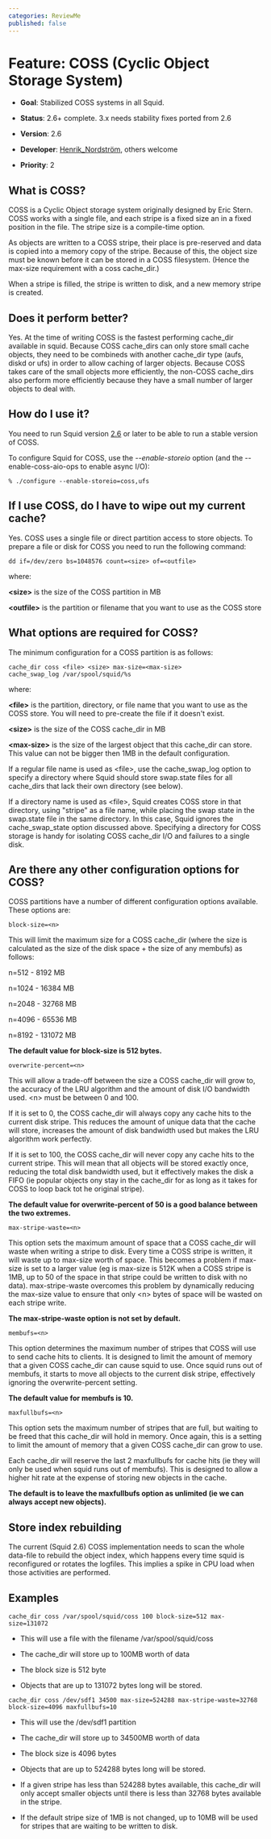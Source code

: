 ```yaml
---
categories: ReviewMe
published: false
---
```

# Feature: COSS (Cyclic Object Storage System)

  - **Goal**: Stabilized COSS systems in all Squid.

  - **Status**: 2.6+ complete. 3.x needs stability fixes ported from 2.6

  - **Version**: 2.6

  - **Developer**:
    [Henrik_Nordström](/HenrikNordstrom.md),
    others welcome

  - **Priority**: 2

## What is COSS?

COSS is a Cyclic Object storage system originally designed by Eric
Stern. COSS works with a single file, and each stripe is a fixed size an
in a fixed position in the file. The stripe size is a compile-time
option.

As objects are written to a COSS stripe, their place is pre-reserved and
data is copied into a memory copy of the stripe. Because of this, the
object size must be known before it can be stored in a COSS filesystem.
(Hence the max-size requirement with a coss cache_dir.)

When a stripe is filled, the stripe is written to disk, and a new memory
stripe is created.

## Does it perform better?

Yes. At the time of writing COSS is the fastest performing cache_dir
available in squid. Because COSS cache_dirs can only store small cache
objects, they need to be combineds with another cache_dir type (aufs,
diskd or ufs) in order to allow caching of larger objects. Because COSS
takes care of the small objects more efficiently, the non-COSS
cache_dirs also perform more efficiently because they have a small
number of larger objects to deal with.

## How do I use it?

You need to run Squid version
[2.6](http://www.squid-cache.org/Versions/v2/2.6) or later to be able to
run a stable version of COSS.

To configure Squid for COSS, use the *--enable-storeio* option (and the
--enable-coss-aio-ops to enable async I/O):

    % ./configure --enable-storeio=coss,ufs

## If I use COSS, do I have to wipe out my current cache?

Yes. COSS uses a single file or direct partition access to store
objects. To prepare a file or disk for COSS you need to run the
following command:

    dd if=/dev/zero bs=1048576 count=<size> of=<outfile>

where:

**\<size\>** is the size of the COSS partition in MB

**\<outfile\>** is the partition or filename that you want to use as the
COSS store

## What options are required for COSS?

The minimum configuration for a COSS partition is as follows:

    cache_dir coss <file> <size> max-size=<max-size>
    cache_swap_log /var/spool/squid/%s

where:

**\<file\>** is the partition, directory, or file name that you want to
use as the COSS store. You will need to pre-create the file if it
doesn't exist.

**\<size\>** is the size of the COSS cache_dir in MB

**\<max-size\>** is the size of the largest object that this cache_dir
can store. This value can not be bigger then 1MB in the default
configuration.

If a regular file name is used as \<file\>, use the cache_swap_log
option to specify a directory where Squid should store swap.state files
for all cache_dirs that lack their own directory (see below).

If a directory name is used as \<file\>, Squid creates COSS store in
that directory, using "stripe" as a file name, while placing the swap
state in the swap.state file in the same directory. In this case, Squid
ignores the cache_swap_state option discussed above. Specifying a
directory for COSS storage is handy for isolating COSS cache_dir I/O
and failures to a single disk.

## Are there any other configuration options for COSS?

COSS partitions have a number of different configuration options
available. These options are:

    block-size=<n>

This will limit the maximum size for a COSS cache_dir (where the size
is calculated as the size of the disk space + the size of any membufs)
as follows:

n=512 - 8192 MB

n=1024 - 16384 MB

n=2048 - 32768 MB

n=4096 - 65536 MB

n=8192 - 131072 MB

**The default value for block-size is 512 bytes.**

    overwrite-percent=<n>

This will allow a trade-off between the size a COSS cache_dir will grow
to, the accuracy of the LRU algorithm and the amount of disk I/O
bandwidth used. \<n\> must be between 0 and 100.

If it is set to 0, the COSS cache_dir will always copy any cache hits
to the current disk stripe. This reduces the amount of unique data that
the cache will store, increases the amount of disk bandwidth used but
makes the LRU algorithm work perfectly.

If it is set to 100, the COSS cache_dir will never copy any cache hits
to the current stripe. This will mean that all objects will be stored
exactly once, reducing the total disk bandwidth used, but it effectively
makes the disk a FIFO (ie popular objects ony stay in the cache_dir for
as long as it takes for COSS to loop back tot he original stripe).

**The default value for overwrite-percent of 50 is a good balance
between the two extremes.**

    max-stripe-waste=<n>

This option sets the maximum amount of space that a COSS cache_dir will
waste when writing a stripe to disk. Every time a COSS stripe is
written, it will waste up to max-size worth of space. This becomes a
problem if max-size is set to a larger value (eg is max-size is 512K
when a COSS stripe is 1MB, up to 50 of the space in that stripe could be
written to disk with no data). max-stripe-waste overcomes this problem
by dynamically reducing the max-size value to ensure that only \<n\>
bytes of space will be wasted on each stripe write.

**The max-stripe-waste option is not set by default.**

    membufs=<n>

This option determines the maximum number of stripes that COSS will use
to send cache hits to clients. It is designed to limit the amount of
memory that a given COSS cache_dir can cause squid to use. Once squid
runs out of membufs, it starts to move all objects to the current disk
stripe, effectively ignoring the overwrite-percent setting.

**The default value for membufs is 10.**

    maxfullbufs=<n>

This option sets the maximum number of stripes that are full, but
waiting to be freed that this cache_dir will hold in memory. Once
again, this is a setting to limit the amount of memory that a given COSS
cache_dir can grow to use.

Each cache_dir will reserve the last 2 maxfullbufs for cache hits (ie
they will only be used when squid runs out of membufs). This is designed
to allow a higher hit rate at the expense of storing new objects in the
cache.

**The default is to leave the maxfullbufs option as unlimited (ie we can
always accept new objects).**

## Store index rebuilding

The current (Squid 2.6) COSS implementation needs to scan the whole
data-file to rebuild the object index, which happens every time squid is
reconfigured or rotates the logfiles. This implies a spike in CPU load
when those activities are performed.

## Examples

    cache_dir coss /var/spool/squid/coss 100 block-size=512 max-size=131072

  - This will use a file with the filename /var/spool/squid/coss

  - The cache_dir will store up to 100MB worth of data

  - The block size is 512 byte

  - Objects that are up to 131072 bytes long will be stored.

<!-- end list -->

    cache_dir coss /dev/sdf1 34500 max-size=524288 max-stripe-waste=32768 block-size=4096 maxfullbufs=10

  - This will use the /dev/sdf1 partition

  - The cache_dir will store up to 34500MB worth of data

  - The block size is 4096 bytes

  - Objects that are up to 524288 bytes long will be stored.

  - If a given stripe has less than 524288 bytes available, this
    cache_dir will only accept smaller objects until there is less than
    32768 bytes available in the stripe.

  - If the default stripe size of 1MB is not changed, up to 10MB will be
    used for stripes that are waiting to be written to disk.
